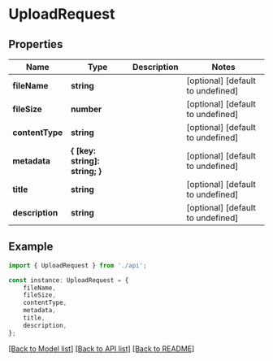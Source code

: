 # UploadRequest


## Properties

Name | Type | Description | Notes
------------ | ------------- | ------------- | -------------
**fileName** | **string** |  | [optional] [default to undefined]
**fileSize** | **number** |  | [optional] [default to undefined]
**contentType** | **string** |  | [optional] [default to undefined]
**metadata** | **{ [key: string]: string; }** |  | [optional] [default to undefined]
**title** | **string** |  | [optional] [default to undefined]
**description** | **string** |  | [optional] [default to undefined]

## Example

```typescript
import { UploadRequest } from './api';

const instance: UploadRequest = {
    fileName,
    fileSize,
    contentType,
    metadata,
    title,
    description,
};
```

[[Back to Model list]](../README.md#documentation-for-models) [[Back to API list]](../README.md#documentation-for-api-endpoints) [[Back to README]](../README.md)
